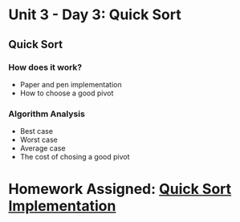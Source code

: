# Unit 3 - Day 3: Quick Sort

## Quick Sort

### How does it work?
  * Paper and pen implementation
  * How to choose a good pivot

### Algorithm Analysis
  * Best case
  * Worst case
  * Average case
  * The cost of chosing a good pivot

# Homework Assigned: [Quick Sort Implementation]()
